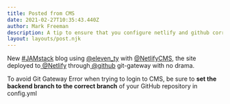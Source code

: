 ```yaml
---
title: Posted from CMS
date: 2021-02-27T10:35:43.440Z
author: Mark Freeman
description: A tip to ensure that you configure netlify and github correctly
layout: layouts/post.njk
---
```

New [\#JAMstack](https://twitter.com/hashtag/JAMstack?src=hashtag_click) blog using [@eleven_ty](https://twitter.com/eleven_ty) with [@NetlifyCMS](https://twitter.com/NetlifyCMS), the site deployed to[ @Netlify](https://twitter.com/Netlify) through[ @github](https://twitter.com/github) git-gateway with no drama. 

To avoid Git Gateway Error when trying to login to CMS, be sure to **set the backend branch to the correct branch** of your GitHub repository in config.yml